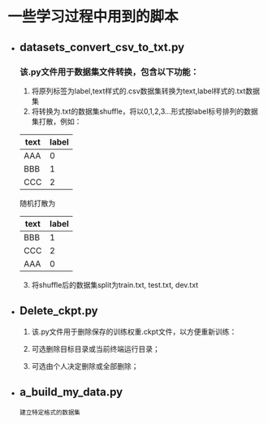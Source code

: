 # 一些学习过程中用到的脚本

* ## datasets_convert_csv_to_txt.py
    ### 该.py文件用于数据集文件转换，包含以下功能：
    1. 将原列标签为label,text样式的.csv数据集转换为text,label样式的.txt数据集
    2. 将转换为.txt的数据集shuffle，将以0,1,2,3...形式按label标号排列的数据集打散，例如：

    |  text   | label  |
    |  ----  | ----  |
    | AAA  | 0 |
    | BBB  | 1 |
    | CCC  | 2 |  

    随机打散为

    |  text   | label  |
    |  ----  | ----  |
    | BBB  | 1 |
    | CCC  | 2 |
    | AAA  | 0 |  

    3. 将shuffle后的数据集split为train.txt, test.txt, dev.txt

* ## Delete_ckpt.py
    1. 该.py文件用于删除保存的训练权重.ckpt文件，以方便重新训练：

    2. 可选删除目标目录或当前终端运行目录；

    3. 可选由个人决定删除或全部删除；
* ## a_build_my_data.py
      建立特定格式的数据集
